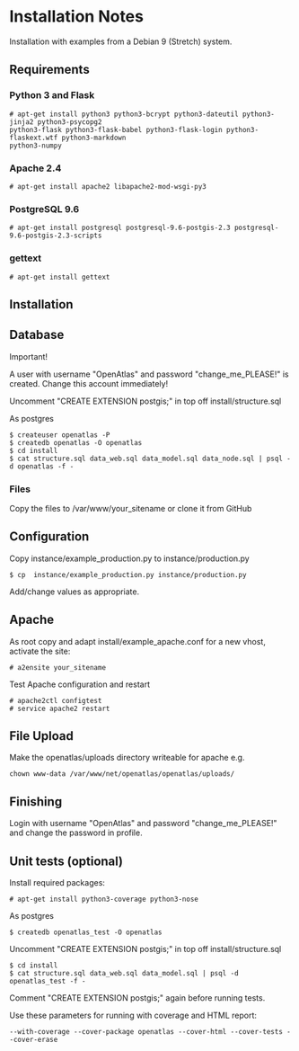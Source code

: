 # Installation Notes

Installation with examples from a Debian 9 (Stretch) system.

## Requirements

### Python 3 and Flask

    # apt-get install python3 python3-bcrypt python3-dateutil python3-jinja2 python3-psycopg2
    python3-flask python3-flask-babel python3-flask-login python3-flaskext.wtf python3-markdown
    python3-numpy

### Apache 2.4

    # apt-get install apache2 libapache2-mod-wsgi-py3

### PostgreSQL 9.6

    # apt-get install postgresql postgresql-9.6-postgis-2.3 postgresql-9.6-postgis-2.3-scripts

### gettext

    # apt-get install gettext

## Installation

## Database

Important!

A user with username "OpenAtlas" and password "change_me_PLEASE!" is created.
Change this account immediately!

Uncomment "CREATE EXTENSION postgis;" in top off install/structure.sql

As postgres

    $ createuser openatlas -P
    $ createdb openatlas -O openatlas
    $ cd install
    $ cat structure.sql data_web.sql data_model.sql data_node.sql | psql -d openatlas -f -

### Files

Copy the files to /var/www/your_sitename or clone it from GitHub

## Configuration

Copy instance/example_production.py to instance/production.py

    $ cp  instance/example_production.py instance/production.py

Add/change values as appropriate.

## Apache

As root copy and adapt install/example_apache.conf for a new vhost, activate the site:

    # a2ensite your_sitename

Test Apache configuration and restart

    # apache2ctl configtest
    # service apache2 restart

## File Upload

Make the openatlas/uploads directory writeable for apache e.g.

    chown www-data /var/www/net/openatlas/openatlas/uploads/

## Finishing

Login with username "OpenAtlas" and password "change_me_PLEASE!" and change the password in profile.

## Unit tests (optional)

Install required packages:    
    
    # apt-get install python3-coverage python3-nose
    
As postgres

    $ createdb openatlas_test -O openatlas
    
Uncomment "CREATE EXTENSION postgis;" in top off install/structure.sql

    $ cd install    
    $ cat structure.sql data_web.sql data_model.sql | psql -d openatlas_test -f -

Comment "CREATE EXTENSION postgis;" again before running tests.

Use these parameters for running with coverage and HTML report:

    --with-coverage --cover-package openatlas --cover-html --cover-tests --cover-erase   


